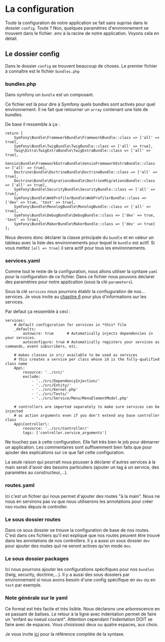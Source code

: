 # La configuration

Toute la configuration de notre application se fait sans suprise dans le dossier `config`. Toute ? Non, quelques paramètres d'environnement se trouvent dans le fichier .env à la racine de notre application. Voyons cela en détail.

## Le dossier config

Dans le dossier `config` se trouvent beaucoup de choses. Le premier fichier à connaître est le fichier `bundles.php`

### bundles.php

Dans symfony un `bundle` est un composant.

Ce fichier est là pour dire à Symfony quels bundles sont activés pour quel environnement. Il ne fait que retourner un `array` contenant une liste de bundles.

De base il ressemble à ça :
```
return [
    Symfony\Bundle\FrameworkBundle\FrameworkBundle::class => ['all' => true],
    Symfony\Bundle\TwigBundle\TwigBundle::class => ['all' => true],
    Twig\Extra\TwigExtraBundle\TwigExtraBundle::class => ['all' => true],
    Sensio\Bundle\FrameworkExtraBundle\SensioFrameworkExtraBundle::class => ['all' => true],
    Doctrine\Bundle\DoctrineBundle\DoctrineBundle::class => ['all' => true],
    Doctrine\Bundle\MigrationsBundle\DoctrineMigrationsBundle::class => ['all' => true],
    Symfony\Bundle\SecurityBundle\SecurityBundle::class => ['all' => true],
    Symfony\Bundle\WebProfilerBundle\WebProfilerBundle::class => ['dev' => true, 'test' => true],
    Symfony\Bundle\MonologBundle\MonologBundle::class => ['all' => true],
    Symfony\Bundle\DebugBundle\DebugBundle::class => ['dev' => true, 'test' => true],
    Symfony\Bundle\MakerBundle\MakerBundle::class => ['dev' => true]
];
```

Nous devons donc déclarer la classe principale du `bundle` et en valeur un tableau avec la liste des environnements pour lequel le `bundle` est actif.
Si vous mettez `[all => true]` il sera actif pour tous les environnements.

### services.yaml

Comme tout le reste de la configuration, nous allons utiliser la syntaxe `yaml` pour la configuration de ce fichier. Dans ce fichier nous pouvons déclarer des paramètres pour notre application (sous la clé `parameters`).

Sous la clé `services` nous pourrons établir la confiuguration de nos... services. Je vous invite au [chapitre 6](../6.%20Les%20Services/1.%20Les%20Services.md) pour plus d'informations sur les services. 

Par defaut ça ressemble à ceci :
```
services:
    # default configuration for services in *this* file
    _defaults:
        autowire: true      # Automatically injects dependencies in your services.
        autoconfigure: true # Automatically registers your services as commands, event subscribers, etc.

    # makes classes in src/ available to be used as services
    # this creates a service per class whose id is the fully-qualified class name
    App\:
        resource: '../src/'
        exclude:
            - '../src/DependencyInjection/'
            - '../src/Entity/'
            - '../src/Kernel.php'
            - '../src/Tests/'
            - '../src/Service/Menu/MenuElementModel.php'

    # controllers are imported separately to make sure services can be injected
    # as action arguments even if you don't extend any base controller class
    App\Controller\:
        resource: '../src/Controller/'
        tags: ['controller.service_arguments']

```
Ne touchez pas à cette configuration. Elle fait très bien le job pour démarrer un application. Les commentaires sont suffisemment bien faits que pour ajouter des explications sur ce que fait cette configuration.

La seule raison qui pourrait nous pousser à déclarer d'autres services à la main serait d'avoir des besoins particuliers (ajouter un tag à un service, des paramètes au constructeur,...).

### routes.yaml

Ici c'est un fichier qui nous permet d'ajouter des routes "à la main". Nous ne nous en servirons pas vu que nous utiliserons les annotations pour créer nso routes depuis le controller.


### Le sous dossier routes

Dans ce sous dossier se trouve la configuration de base de nos routes. C'est dans ces fichiers qu'il est expliqué que nos routes peuvent être trouvé dans les annotations de nos controllers. Il y a aussi un sous dossier `dev` pour ajouter des routes quii ne seront actives qu'en mode `dev`.

### Le sous dossier packages

Ici nous pourrons ajouter les configurations spécifiques pour nos `bundles` (twig, security, doctrine,...). Il y a aussi des sous dossiers par environnement si nous avons besoin d'une config spécifique en `dev` ou en `test` par exemple. 



### Note générale sur le yaml

Ce format est très facile et très lisible. Nous déclarons une arborescence en se passant de balises. Le retour à la ligne avec indentation permet de faire un "enfant au noeud courant". Attention cependant l'indentation DOIT se faire avec de espaces. Vous choisissez deux ou quatre espaces, aux choix.


Je vous invite [ici](https://symfony.com/legacy/doc/reference/1_3/fr/02-yaml) pour la référence complète de la syntaxe.
